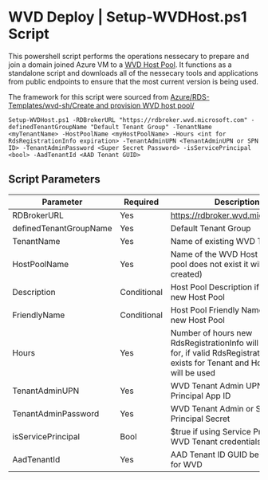 # WVD Deploy | Setup-WVDHost.ps1 Script

This powershell script performs the operations nessecary to prepare and join a domain joined Azure VM to a [WVD Host Pool](https://docs.microsoft.com/en-us/azure/virtual-desktop/overview). It functions as a standalone script and downloads all of the nessecary tools and applications from public endpoints to ensure that the most current version is being used.

The framework for this script were sourced from [Azure/RDS-Templates/wvd-sh/Create and provision WVD host pool/](https://github.com/Azure/RDS-Templates/tree/master/wvd-sh/Create%20and%20provision%20WVD%20host%20pool)


 ` Setup-WVDHost.ps1 -RDBrokerURL "https://rdbroker.wvd.microsoft.com" -definedTenantGroupName "Default Tenant Group" -TenantName <myTenantName> -HostPoolName <myHostPoolName> -Hours <int for RdsRegistrationInfo expiration> -TenantAdminUPN <TenantAdminUPN or SPN ID> -TenantAdminPassword <Super Secret Password> -isServicePrincipal <bool> -AadTenantId <AAD Tenant GUID> `


## Script Parameters

Parameter | Required | Description
--- | --- | ---
RDBrokerURL | Yes | https://rdbroker.wvd.microsoft.com
definedTenantGroupName | Yes | Default Tenant Group
TenantName | Yes | Name of existing WVD Tenant
HostPoolName | Yes | Name of the WVD Host Pool (if pool does not exist it will be created)
Description | Conditional | Host Pool Description if creating new Host Pool  
FriendlyName  | Conditional | Host Pool Friendly Name if creating new Host Pool
Hours | Yes | Number of hours new RdsRegistrationInfo will be valid for, if valid RdsRegistrationInfo exists for Tenant and Host Pool it will be used 
TenantAdminUPN | Yes | WVD Tenant Admin UPN or Service Principal App ID
TenantAdminPassword | Yes | WVD Tenant Admin or Service Principal Secret
isServicePrincipal | Bool| $true if using Service Principal for WVD Tenant credentials 
AadTenantId | Yes | AAD Tenant ID GUID being used for WVD 
